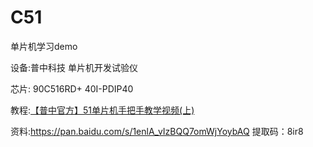 # C51
单片机学习demo

设备:普中科技 单片机开发试验仪

芯片: 90C516RD+    40I-PDIP40

教程:[【普中官方】51单片机手把手教学视频(上)](https://www.bilibili.com/video/BV1RB4y1i71i?spm_id_from=333.999.0.0&vd_source=eee7148b443d7f36d5ad3eaba69ace7d)

资料:https://pan.baidu.com/s/1enlA_vIzBQQ7omWjYoybAQ 提取码：8ir8
